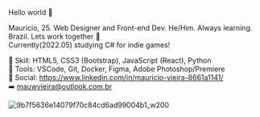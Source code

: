 Hello world 👋

Mauricio, 25. Web Designer and Front-end Dev. He/Him. Always learning. Brazil. Lets work together 🤝 <br>
Currently(2022.05) studying C# for indie games!

💎 Skill: HTML5, CSS3 (Bootstrap), JavaScript (React), Python <br>
🔨 Tools: VSCode, Git, Docker, Figma, Adobe Photoshop/Premiere                <br>
📲 Social: https://www.linkedin.com/in/mauricio-vieira-8661a1141/             <br>
➡️ mauwvieira@outlook.com.br 





![9b7f5636e14079f70c84cd6ad99004b1_w200](https://user-images.githubusercontent.com/100879718/171505825-4c40cf2c-71a3-4e39-a79c-1a410c471f9e.gif)

